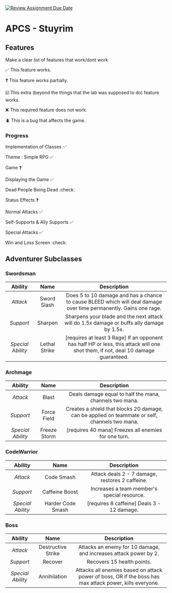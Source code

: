 [![Review Assignment Due Date](https://classroom.github.com/assets/deadline-readme-button-22041afd0340ce965d47ae6ef1cefeee28c7c493a6346c4f15d667ab976d596c.svg)](https://classroom.github.com/a/KprAwj1n)
# APCS - Stuyrim

## Features

Make a clear list of features that work/dont work

:white_check_mark: This feature works.

:question: This feature works partially.

:ballot_box_with_check: This extra (beyond the things that the lab was supposed to do) feature works.

:x: This required feature does not work.

:beetle: This is a bug that affects the game.

### Progress

Implementation of Classes :white_check_mark:

Theme : Simple RPG :white_check_mark:

Game :question:

Displaying the Game :white_check_mark:

Dead People Being Dead :check:

Status Effects :question:

Normal Attacks :white_check_mark:

Self-Supports & Ally Supports :white_check_mark:

Special Attacks :white_check_mark:

Win and Loss Screen :check:



## Adventurer Subclasses

### Swordsman 
| Ability | Name | Description |
| :-----: | :-----: | :-----: |
| _Attack_ | Sword Slash | Does 5 to 10 damage and has a chance to cause BLEED which will deal damage over time permanently. Gains one rage. |
| _Support_ | Sharpen | Sharpens your blade and the next attack will do 1.5x damage or buffs ally damage by 1.5x. |
| _Special Ability_ | Lethal Strike | [requires at least 3 Rage] If an opponent has half HP or less, this attack will one shot them, if not, deal 10 damage guaranteed. |

### Archmage
| Ability | Name | Description |
| :-----: | :-----: | :-----: |
| _Attack_ | Blast | Deals damage equal to half the mana, channels two mana. |
| _Support_ | Force Field | Creates a shield that blocks 20 damage, can be applied on teammate or self, channels two mana. |
| _Special Ability_ | Freeze Storm | [requires 40 mana] Freezes all enemies for one turn. |

### CodeWarrior
| Ability | Name | Description |
| :-----: | :-----: | :-----: |
| _Attack_ | Code Smash | Attack deals 2 - 7 damage, restores 2 caffeine. |
| _Support_ | Caffeine Boost | Increases a team member's special resource. |
| _Special Ability_ | Harder Code Smash | [requires 8 caffeine] Deals 3 - 12 damage. |

### Boss 
| Ability | Name | Description |
| :-----: | :-----: | :-----: |
| _Attack_ | Destructive Strike | Attacks an enemy for 10 damage, and increases attack power by 2. |
| _Support_ | Recover | Recovers 15 health points. |
| _Special Ability_ | Annihilation | Attacks all enemies based on attack power of boss, OR if the boss has max attack power, kills everyone. |

